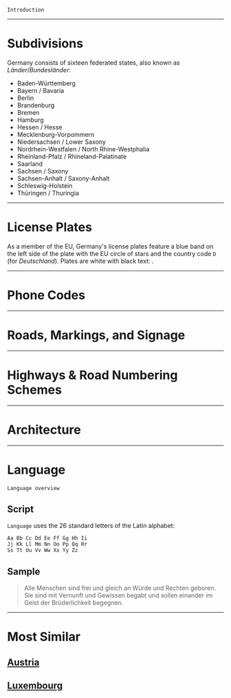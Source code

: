 `Introduction`

---

# Subdivisions

Germany consists of sixteen federated states, also known as _Länder_/_Bundesländer_:

- Baden-Württemberg
- Bayern / Bavaria
- Berlin
- Brandenburg
- Bremen
- Hamburg
- Hessen / Hesse
- Mecklenburg-Vorpommern
- Niedersachsen / Lower Saxony
- Nordrhein-Westfalen / North Rhine-Westphalia
- Rheinland-Pfalz / Rhineland-Palatinate
- Saarland
- Sachsen / Saxony
- Sachsen-Anhalt / Saxony-Anhalt
- Schleswig-Holstein
- Thüringen / Thuringia

<CountryMap code="DEU" scale="3500" />

---

# License Plates

As a member of the EU, Germany's license plates feature a blue band on the left side of the plate with the EU circle of stars and the country code `D` (for _Deutschland_). Plates are white with black text: <LicensePlate style="eu" code="D" format="AB CD 1234"/>.

---

# Phone Codes

---

# Roads, Markings, and Signage

---

# Highways & Road Numbering Schemes

---

# Architecture

---

# Language

`Language overview`

## Script

`Language` uses the 26 standard letters of the Latin alphabet:

```
Aa Bb Cc Dd Ee Ff Gg Hh Ii
Jj Kk Ll Mm Nn Oo Pp Qq Rr
Ss Tt Uu Vv Ww Xx Yy Zz
```

## Sample

> Alle Menschen sind frei und gleich an Würde und Rechten geboren. Sie sind mit Vernunft und Gewissen begabt und sollen einander im Geist der Brüderlichkeit begegnen.

---

# Most Similar

## [Austria](/countries/AUT)

## [Luxembourg](/countries/LUX)
